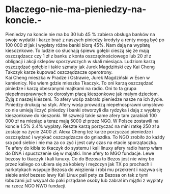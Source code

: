# Dlaczego-nie-ma-pieniedzy-na-koncie.-
Pieniedzy na koncie nie ma bo 30 lub 45 % zabiera obsługa banków na swoje wydatki i karze brać z naszych piniedzy kredyty a renty mogą być po 100 000 zł jak i wypłaty różne banki biorą 45%. Nam dają na wypłatę kiesoznkowe. 
To ludzie co słuchają śpiewu gołębi cieszą się że mają oszczędzacz czy 1 zł z banku z konta oszczędnościowego lub 20 zł z obligacji i akcji sklepów sporzywczych w skali miesiąca. 
Ludziom karzą oszczędzać gołębie i takie szmaty jak Jurek Magdziński czy Kai Cheng Takczyk karze kupować oszczędzacze operotrony.  
Kai Cheng mieszka w Pradze i Ostrawie, Jurek Magdziński w Esen w kamienicy. Nie wiem gdzie mieszka Tkaczyk. To oni karzą oszczędzać piniedze i karzą obesranymi majtkami na radio. 
Oni to ta grupa niepełnosprawnych co dorosłym płacą kieszonkowe jak małym dzieciom. 
Żyją z naszej kieszeni. 
To afery wośp zabrało pieniedze nasze na ich życie. 
Piniedzy drukują na styk. 
Afery wośp prowadzą niepełnosprawni umysłowo co nie umieją liczyć piniedzy i banki otworzyli dla rydzyka i dają z wypłaty kieszonkowe do kieszonki. 
W szwecji takie same afery tam zarabiali 100 000 zł na miesiąc a teraz mają 5000 zł przez NGO. W Polsce zostawili na koncie 1.5% 2.4% wypłaty. Reszte karzą porzyczać na mini ratkę 250 zł a zostaje na życie 2400 zł. 
Alexa Cheng też karze porzyczać pieniedze i oszczędzać i wytykać oszczędzacze do gniazdka.  To NGO zrobiło żo każdy sra pod siebie i nie ma za co zyć i jest cały czas na etacie sporzątaczką.  
Te afery do kibla to tkaczyk do systemu i kali linuxy afery radio harrp włam do DNA i spuszczenie się w majatki. Inne afery to MGO fundacje. 
Lewe bezosy to tkaczyk i kali lunuxy. 
Co do Bezosa to Bezos jest nie winy bo przez kaliego co ubiera się za kobiety i mężczyn jak TX po prochach i narkotykach wsypuje Bezosa do więzienia i robi mu przekrent i nazywa się siebie anioł bezeso lewy Kali Linux pali pety za Bezosa on tak z tymi łobuzami już wsypał do paki prządane osoby lub zabrał im mjątki z wypłaty na rzecz NGO NWO fundacji.  
